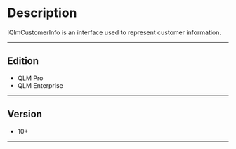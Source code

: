 # Description

IQlmCustomerInfo is an interface used to represent customer information.

***

## Edition

* QLM Pro
* QLM Enterprise

***

## Version

* 10+

***
